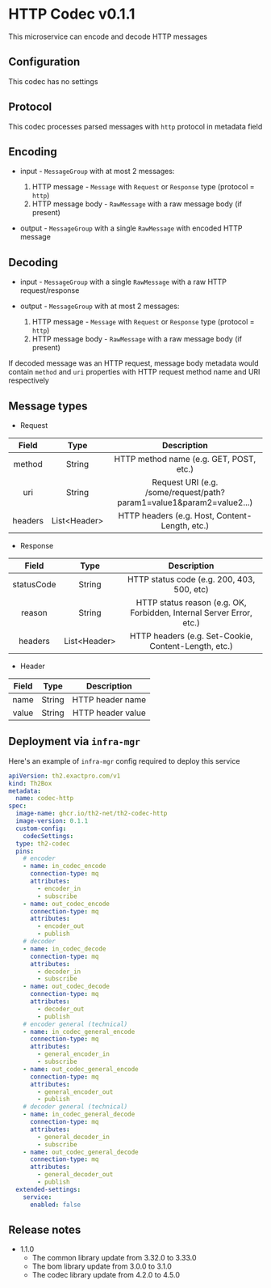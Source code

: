 # HTTP Codec v0.1.1

This microservice can encode and decode HTTP messages

## Configuration

This codec has no settings

## Protocol

This codec processes parsed messages with `http` protocol in metadata field

## Encoding

* input - `MessageGroup` with at most 2 messages:

    1. HTTP message - `Message` with `Request` or `Response` type (protocol = `http`)
    2. HTTP message body - `RawMessage` with a raw message body (if present)

* output - `MessageGroup` with a single `RawMessage` with encoded HTTP message

## Decoding

* input - `MessageGroup` with a single `RawMessage` with a raw HTTP request/response
* output - `MessageGroup` with at most 2 messages:

    1. HTTP message - `Message` with `Request` or `Response` type (protocol = `http`)
    2. HTTP message body - `RawMessage` with a raw message body (if present)

If decoded message was an HTTP request, message body metadata would contain `method` and `uri` properties with HTTP request method name and URI respectively

## Message types

* Request

|Field|Type|Description|
|:---:|:---:|:---:|
|method|String|HTTP method name (e.g. GET, POST, etc.)|
|uri|String|Request URI (e.g. /some/request/path?param1=value1&param2=value2...)|
|headers|List\<Header>|HTTP headers (e.g. Host, Content-Length, etc.)|

* Response

|Field|Type|Description|
|:---:|:---:|:---:|
|statusCode|String|HTTP status code (e.g. 200, 403, 500, etc)|
|reason|String|HTTP status reason (e.g. OK, Forbidden, Internal Server Error, etc.)|
|headers|List\<Header>|HTTP headers (e.g. Set-Cookie, Content-Length, etc.)|

* Header

|Field|Type|Description|
|:---:|:---:|:---:|
|name|String|HTTP header name|
|value|String|HTTP header value|

## Deployment via `infra-mgr`

Here's an example of `infra-mgr` config required to deploy this service

```yaml
apiVersion: th2.exactpro.com/v1
kind: Th2Box
metadata:
  name: codec-http
spec:
  image-name: ghcr.io/th2-net/th2-codec-http
  image-version: 0.1.1
  custom-config:
    codecSettings:
  type: th2-codec
  pins:
    # encoder
    - name: in_codec_encode
      connection-type: mq
      attributes:
        - encoder_in
        - subscribe
    - name: out_codec_encode
      connection-type: mq
      attributes:
        - encoder_out
        - publish
    # decoder
    - name: in_codec_decode
      connection-type: mq
      attributes:
        - decoder_in
        - subscribe
    - name: out_codec_decode
      connection-type: mq
      attributes:
        - decoder_out
        - publish
    # encoder general (technical)
    - name: in_codec_general_encode
      connection-type: mq
      attributes:
        - general_encoder_in
        - subscribe
    - name: out_codec_general_encode
      connection-type: mq
      attributes:
        - general_encoder_out
        - publish
    # decoder general (technical)
    - name: in_codec_general_decode
      connection-type: mq
      attributes:
        - general_decoder_in
        - subscribe
    - name: out_codec_general_decode
      connection-type: mq
      attributes:
        - general_decoder_out
        - publish
  extended-settings:
    service:
      enabled: false
```

## Release notes

+ 1.1.0
  + The common library update from 3.32.0 to 3.33.0
  + The bom library update from 3.0.0 to 3.1.0
  + The codec library update from 4.2.0 to 4.5.0